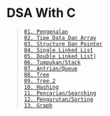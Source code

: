# DSA With C

> [`01. Pengenalan`](praktikum/01#pengenalan-dan-persiapan-pemrograman-bahasa-c)  
> [`02. Tipe Data Dan Array`](praktikum/02#tipe-data-dan-array-pada-c)  
> [`03. Structure Dan Pointer`](praktikum/03#structure-dan-pointer)  
> [`04. Single Linked List`](praktikum/04#single-linked-list)  
> [`05. Double Linked List)`](praktikum/05#double-linked-list)  
> [`06. Tumpukan/Stack`](praktikum/06#tumpukanstack)  
> [`07. Antrian/Queue`](#)  
> [`08. Tree`](praktikum/08#tree)  
> [`09. Tree 2`](praktikum/09#tree-2)  
> [`10. Hashing`](praktikum/10#hashing)  
> [`11. Pencarian/Searching`](praktikum/11#pencariansearching)  
> [`12. Pengurutan/Sorting`](praktikum/12#pengurutansorting)  
> [`13. Graph`](praktikum/13#graph)
